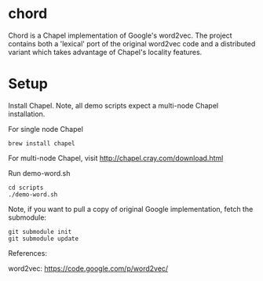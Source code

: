 # chord

Chord is a Chapel implementation of Google's word2vec.  The project contains
both a 'lexical' port of the original word2vec code and a distributed variant
which takes advantage of Chapel's locality features.

Setup
=====

Install Chapel.  Note, all demo scripts expect a multi-node Chapel installation.

For single node Chapel

    brew install chapel

For multi-node Chapel, visit http://chapel.cray.com/download.html

Run demo-word.sh

    cd scripts
    ./demo-word.sh

Note, if you want to pull a copy of original Google implementation, fetch the submodule:

    git submodule init
    git submodule update




References:

word2vec: https://code.google.com/p/word2vec/
